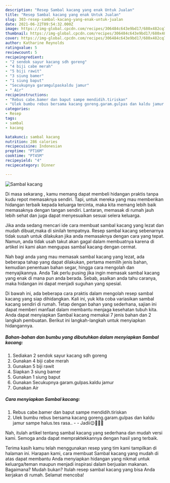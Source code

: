```yaml
---
description: "Resep Sambal kacang yang enak Untuk Jualan"
title: "Resep Sambal kacang yang enak Untuk Jualan"
slug: 303-resep-sambal-kacang-yang-enak-untuk-jualan
date: 2021-06-22T09:54:32.000Z
image: https://img-global.cpcdn.com/recipes/306484c643e9bd17/680x482cq70/sambal-kacang-foto-resep-utama.jpg
thumbnail: https://img-global.cpcdn.com/recipes/306484c643e9bd17/680x482cq70/sambal-kacang-foto-resep-utama.jpg
cover: https://img-global.cpcdn.com/recipes/306484c643e9bd17/680x482cq70/sambal-kacang-foto-resep-utama.jpg
author: Katharine Reynolds
ratingvalue: 5
reviewcount: 5
recipeingredient:
- "2 sendok sayur kacang sdh goreng"
- "4 biji cabe merah"
- "5 biji rawit"
- "3 siung bamer"
- "1 siung baput"
- "Secukupnya garamgulpaskaldu jamur"
- " Air"
recipeinstructions:
- "Rebus cabe.bamer dan baput sampe mendidih.tiriskan"
- "Ulek bumbu rebus bersama kacang goreng.garam.gulpas dan kaldu jamur sampe halus.tes rasa..  Jadii😉🤤🤤🤤"
categories:
- Resep
tags:
- sambal
- kacang

katakunci: sambal kacang 
nutrition: 286 calories
recipecuisine: Indonesian
preptime: "PT16M"
cooktime: "PT45M"
recipeyield: "4"
recipecategory: Dinner

---
```



![Sambal kacang](https://img-global.cpcdn.com/recipes/306484c643e9bd17/680x482cq70/sambal-kacang-foto-resep-utama.jpg)

Di masa  sekarang , kamu memang dapat membeli hidangan praktis tanpa kudu repot memasaknya sendiri. Tapi, untuk mereka yang mau memberikan hidangan terbaik kepada keluarga tercinta, maka kita memang lebih baik memasaknya dengan tangan sendiri. Lantaran, memasak di rumah jauh lebih sehat dan juga dapat menyesuaikan sesuai selera keluarga.

Jika anda sedang mencari ide cara membuat sambal kacang yang lezat dan mudah dibuat,maka di sinilah tempatnya. Resep sambal kacang  sebenarnya tidak susah untuk dilakukan jika anda memasaknya dengan cara yang tepat. Namun, anda tidak usah takut akan gagal dalam membuatnya 
karena di artikel ini kami akan mengupas sambal kacang dengan cermat.  



Nah bagi anda yang mau memasak sambal kacang yang lezat, ada beberapa tahap yang dapat dilakukan, pertama memilih jenis bahan, kemudian penentuan bahan segar, hingga cara mengolah dan menyajikannya. Anda Tak perlu pusing jika ingin memasak sambal kacang yang enak di mana pun anda berada. Sebab, asalkan anda  tahu caranya, maka hidangan ini dapat menjadi suguhan yang spesial.

Di bawah ini, ada beberapa cara praktis  dalam mengolah resep sambal kacang yang siap dihidangkan. Kali ini, yuk kita coba variasikan sambal kacang sendiri di rumah. Tetap dengan bahan yang sederhana, sajian ini dapat memberi manfaat dalam membantu menjaga kesehatan tubuh kita. Anda dapat menyiapkan Sambal kacang memakai 7 jenis bahan dan 2 langkah pembuatan. Berikut ini langkah-langkah untuk menyiapkan hidangannya.

<!--inarticleads1-->

##### Bahan-bahan dan bumbu yang dibutuhkan dalam menyiapkan Sambal kacang:

1. Sediakan 2 sendok sayur kacang sdh goreng
1. Gunakan 4 biji cabe merah
1. Gunakan 5 biji rawit
1. Siapkan 3 siung bamer
1. Gunakan 1 siung baput
1. Gunakan Secukupnya garam.gulpas.kaldu jamur
1. Gunakan  Air




<!--inarticleads2-->

##### Cara menyiapkan Sambal kacang:

1. Rebus cabe.bamer dan baput sampe mendidih.tiriskan
1. Ulek bumbu rebus bersama kacang goreng.garam.gulpas dan kaldu jamur sampe halus.tes rasa.. -  - Jadii😉🤤🤤🤤




Nah, itulah artikel tentang  sambal kacang  yang sederhana dan mudah versi kami. Semoga anda dapat mempraktekkannya dengan hasil yang terbaik. 

Terima kasih kamu telah menggunakan resep yang tim kami tampilkan di halaman ini. Harapan kami, cara membuat  Sambal kacang yang mudah di atas dapat membantu Anda menyiapkan hidangan yang nikmat untuk keluarga/teman maupun menjadi inspirasi dalam berjualan makanan. Bagaimana? Mudah bukan? Itulah resep sambal kacang yang bisa Anda kerjakan di rumah. Selamat mencoba!

